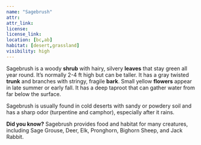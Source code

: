 ```yaml
---
name: "Sagebrush"
attr: 
attr_link: 
license: 
license_link: 
location: [bc,ab]
habitat: [desert,grassland]
visibility: high 
---
```

Sagebrush is a woody **shrub** with hairy, silvery **leaves** that stay green all year round. It’s normally 2-4 ft high but can be taller. It has a gray twisted **trunk** and branches with stringy, fragile **bark**. Small yellow **flowers** appear in late summer or early fall. It has a deep taproot that can gather water from far below the surface.

Sagebrush is usually found in cold deserts with sandy or powdery soil and has a sharp odor (turpentine and camphor), especially after it rains. 

**Did you know?** Sagebrush provides food and habitat for many creatures, including Sage Grouse, Deer, Elk, Pronghorn, Bighorn Sheep, and Jack Rabbit.
